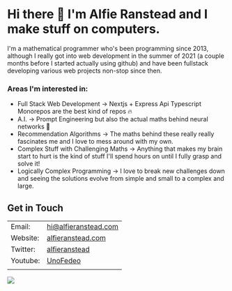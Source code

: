 # Hi there 👋 I'm **Alfie Ranstead** and I make stuff on computers.

I'm a mathematical programmer who's been programming since 2013, although I really got into web development in the summer of 2021 (a couple months before I started actually using github) and have been fullstack developing various web projects non-stop since then. 

### Areas I'm interested in:
 - Full Stack Web Development -> Nextjs + Express Api Typescript Monorepos are the best kind of repos 🔥
 - A.I. -> Prompt Engineering but also the actual maths behind neural networks 🤖
 - Recommendation Algorithms -> The maths behind these really really fascinates me and I love to mess around with my own.
 - Complex Stuff with Challenging Maths -> Anything that makes my brain start to hurt is the kind of stuff I'll spend hours on until I fully grasp and solve it!
 - Logically Complex Programming -> I love to break new challenges down and seeing the solutions evolve from simple and small to a complex and large.

## Get in Touch
| | |
|---|---|
| Email: | [hi@alfieranstead.com](mailto:hi@alfieranstead.com) |
| Website: | [alfieranstead.com](https://alfieranstead.com) |
| Twitter: | [alfieranstead](https://twitter.com/alfieranstead) |
| Youtube: | [UnoFedeo](https://youtube.com/c/unofedeo) |
| | |

![](https://komarev.com/ghpvc/?username=AlfieRan)

